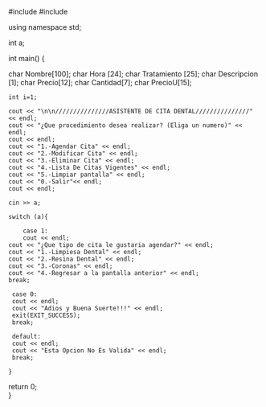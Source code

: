 #include <iostream>
#include <cstdlib>

using namespace std;

int a;

int main()
{
    
   char Nombre[100];
   char Hora [24];
   char Tratamiento [25];
   char Descripcion [1];
   char Precio[12];
   char Cantidad[7];
   char PrecioU[15];
    
    
    int i=1;
    
    cout << "\n\n///////////////ASISTENTE DE CITA DENTAL///////////////" << endl;
    cout << "¿Que procedimiento desea realizar? (Eliga un numero)" << endl;
    cout << endl;
    cout << "1.-Agendar Cita" << endl;
    cout << "2.-Modificar Cita" << endl;
    cout << "3.-Eliminar Cita" << endl;
    cout << "4.-Lista De Citas Vigentes" << endl;
    cout << "5.-Limpiar pantalla" << endl;
    cout << "0.-Salir"<< endl;
    cout << endl;
    
    cin >> a;
    
    switch (a){
        
        case 1:
        cout << endl;
    cout << "¿Que tipo de cita le gustaria agendar?" << endl;
    cout << "1.-Limpiesa Dental" << endl;
    cout << "2.-Resina Dental" << endl;
    cout << "3.-Coronas" << endl;
    cout << "4.-Regresar a la pantalla anterior" << endl;
    break; 
     
     case 0:
     cout << endl;
     cout << "Adios y Buena Suerte!!!" << endl;
     exit(EXIT_SUCCESS);
     break;
     
     default:
     cout << endl;
     cout << "Esta Opcion No Es Valida" << endl;
     break;
    
    } 
return 0;    
}   
